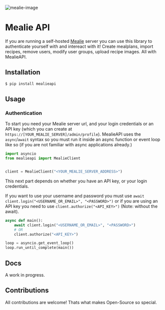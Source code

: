 ![mealie-image](https://hay-kot.github.io/mealie/assets/img/home_screenshot.png)

# Mealie API
If you are running a self-hosted [Mealie](https://hay-kot.github.io/mealie/) server you can use this library to authenticate yourself with and intereact with it!
Create mealplans, import recipes, remove users, modify user groups, upload recipe images.
All with MealieAPI.

## Installation

```bash
$ pip install mealieapi
```

## Usage


### Authentication
To start you need your Mealie server url, and your login credentials or an API key (which you can create at `https://[YOUR_MEALIE_SERVER]/admin/profile`).
MealieAPI uses the `async`/`await` syntax so you must run it inside an async function or event loop like so (if you are not familiar with async applications already.)


```py
import asyncio
from mealieapi import MealieClient


client = MealieClient("<YOUR_MEALIE_SERVER_ADDRESS>")
```
This next part depends on whether you have an API key, or your login credentials.

If you want to use your username and password you must use `await client.login("<USERNAME_OR_EMAIL>", "<PASSWORD>")` or if you are using an API key you need to use `client.authorize("<API_KEY>")` (Note: without the await).

```py
async def main():
    await client.login("<USERNAME_OR_EMAIL>", "<PASSWORD>")
    # OR
    client.authorize("<API_KEY>")

loop = asyncio.get_event_loop()
loop.run_until_complete(main())
```

## Docs

A work in progress.

## Contributions

All contributions are welcome! Thats what makes Open-Source so special.

